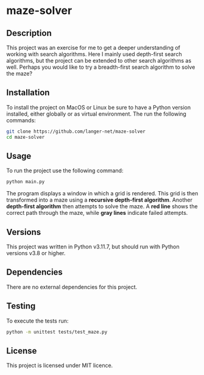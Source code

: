 # maze-solver

## Description

This project was an exercise for me to get a deeper understanding of working with search algorithms. Here I mainly used 
depth-first search algorithms, but the project can be extended to other search algorithms as well. Perhaps you would 
like to try a breadth-first search algorithm to solve the maze?

## Installation

To install the project on MacOS or Linux be sure to have a Python version installed, either globally or as virtual 
environment. The run the following commands:
```BASH
git clone https://github.com/langer-net/maze-solver
cd maze-solver
```

## Usage

To run the project use the following command:
```BASH
python main.py
```
The program displays a window in which a grid is rendered. This grid is then transformed into a maze using a **recursive 
depth-first algorithm**. Another **depth-first algorithm** then attempts to solve the maze. A **red line** shows the 
correct path through the maze, while **gray lines** indicate failed attempts.

## Versions

This project was written in Python v3.11.7, but should run with Python versions v3.8 or higher.

## Dependencies

There are no external dependencies for this project.

## Testing

To execute the tests run:
```BASH
python -m unittest tests/test_maze.py
```

## License

This project is licensed under MIT licence.